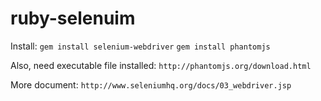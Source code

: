 # ruby-selenuim

Install:
`gem install selenium-webdriver`
`gem install phantomjs`

Also, need executable file installed: 
`http://phantomjs.org/download.html`

More document:
`http://www.seleniumhq.org/docs/03_webdriver.jsp`